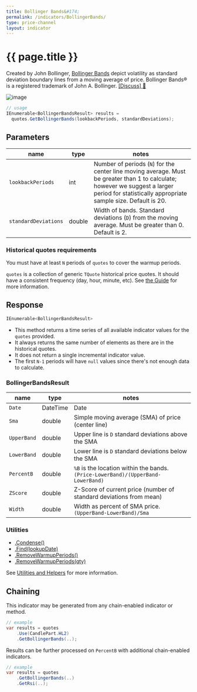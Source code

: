 ```yaml
---
title: Bollinger Bands&#174;
permalink: /indicators/BollingerBands/
type: price-channel
layout: indicator
---
```


# {{ page.title }}

Created by John Bollinger, [Bollinger Bands](https://en.wikipedia.org/wiki/Bollinger_Bands) depict volatility as standard deviation boundary lines from a moving average of price.  Bollinger Bands&#174; is a registered trademark of John A. Bollinger.
[[Discuss] :speech_balloon:]({{site.github.repository_url}}/discussions/267 "Community discussion about this indicator")

![image]({{site.baseurl}}/assets/charts/BollingerBands.png)

```csharp
// usage
IEnumerable<BollingerBandsResult> results =
  quotes.GetBollingerBands(lookbackPeriods, standardDeviations);
```

## Parameters

| name | type | notes
| -- |-- |--
| `lookbackPeriods` | int | Number of periods (`N`) for the center line moving average.  Must be greater than 1 to calculate; however we suggest a larger period for statistically appropriate sample size.  Default is 20.
| `standardDeviations` | double | Width of bands.  Standard deviations (`D`) from the moving average.  Must be greater than 0.  Default is 2.

### Historical quotes requirements

You must have at least `N` periods of `quotes` to cover the warmup periods.

`quotes` is a collection of generic `TQuote` historical price quotes.  It should have a consistent frequency (day, hour, minute, etc).  See [the Guide]({{site.baseurl}}/guide/#historical-quotes) for more information.

## Response

```csharp
IEnumerable<BollingerBandsResult>
```

- This method returns a time series of all available indicator values for the `quotes` provided.
- It always returns the same number of elements as there are in the historical quotes.
- It does not return a single incremental indicator value.
- The first `N-1` periods will have `null` values since there's not enough data to calculate.

### BollingerBandsResult

| name | type | notes
| -- |-- |--
| `Date` | DateTime | Date
| `Sma` | double | Simple moving average (SMA) of price (center line)
| `UpperBand` | double | Upper line is `D` standard deviations above the SMA
| `LowerBand` | double | Lower line is `D` standard deviations below the SMA
| `PercentB` | double | `%B` is the location within the bands.  `(Price-LowerBand)/(UpperBand-LowerBand)`
| `ZScore` | double | Z-Score of current price (number of standard deviations from mean)
| `Width` | double | Width as percent of SMA price.  `(UpperBand-LowerBand)/Sma`

### Utilities

- [.Condense()]({{site.baseurl}}/utilities#condense)
- [.Find(lookupDate)]({{site.baseurl}}/utilities#find-indicator-result-by-date)
- [.RemoveWarmupPeriods()]({{site.baseurl}}/utilities#remove-warmup-periods)
- [.RemoveWarmupPeriods(qty)]({{site.baseurl}}/utilities#remove-warmup-periods)

See [Utilities and Helpers]({{site.baseurl}}/utilities#utilities-for-indicator-results) for more information.

## Chaining

This indicator may be generated from any chain-enabled indicator or method.

```csharp
// example
var results = quotes
    .Use(CandlePart.HL2)
    .GetBollingerBands(..);
```

Results can be further processed on `PercentB` with additional chain-enabled indicators.

```csharp
// example
var results = quotes
    .GetBollingerBands(..)
    .GetRsi(..);
```
